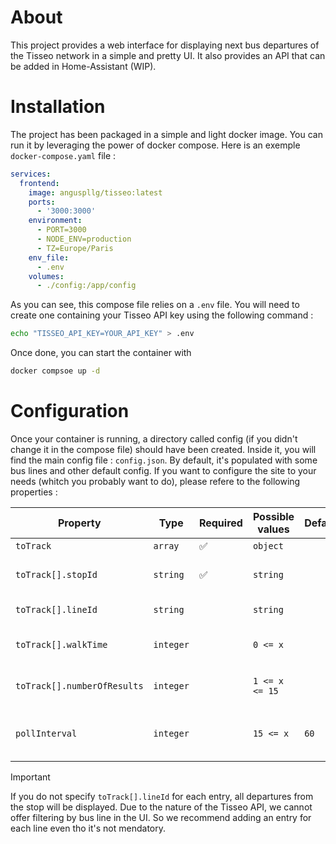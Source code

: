 # About

This project provides a web interface for displaying next bus departures of the Tisseo network in a simple and pretty UI.
It also provides an API that can be added in Home-Assistant (WIP).

# Installation

The project has been packaged in a simple and light docker image. You can run it by leveraging the power of docker compose.
Here is an exemple `docker-compose.yaml` file :

```yaml
services:
  frontend:
    image: anguspllg/tisseo:latest
    ports:
      - '3000:3000'
    environment:
      - PORT=3000
      - NODE_ENV=production
      - TZ=Europe/Paris
    env_file:
      - .env
    volumes:
      - ./config:/app/config
```

As you can see, this compose file relies on a `.env` file. You will need to create one containing your Tisseo API key using the following command :

```bash
echo "TISSEO_API_KEY=YOUR_API_KEY" > .env
```

Once done, you can start the container with

```bash
docker compsoe up -d
```

# Configuration

Once your container is running, a directory called config (if you didn't change it in the compose file) should have been created.
Inside it, you will find the main config file : `config.json`.
By default, it's populated with some bus lines and other default config.
If you want to configure the site to your needs (whitch you probably want to do), please refere to the following properties :

| Property                    | Type      | Required | Possible values | Default | Description                                                     |
| --------------------------- | --------- | -------- | --------------- | ------- | --------------------------------------------------------------- |
| `toTrack`                   | `array`   | ✅       | `object`        |         |                                                                 |
| `toTrack[].stopId`          | `string`  | ✅       | `string`        |         | The ID of the stop to track. (ex: `stop_point:SP_1234`)         |
| `toTrack[].lineId`          | `string`  |          | `string`        |         | The ID of the line to track. (ex: `line:123`)                   |
| `toTrack[].walkTime`        | `integer` |          | `0 <= x `       |         | The time in minutes it takes you to reach the bus stop.         |
| `toTrack[].numberOfResults` | `integer` |          | `1 <= x <= 15`  |         | The number of results to display for this entry.                |
| `pollInterval`              | `integer` |          | `15 <= x `      | `60`    | The time in seconnds between each refresh of the departure time |

> [!IMPORTANT]
> If you do not specify `toTrack[].lineId` for each entry, all departures from the stop will be displayed.
> Due to the nature of the Tisseo API, we cannot offer filtering by bus line in the UI.
> So we recommend adding an entry for each line even tho it's not mendatory.
